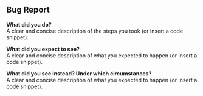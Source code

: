 ## Bug Report

<!-- 
Thanks for filing an issue! Before hitting the button, please answer these questions.

Fill in as much of the template below as you can. If you leave out information, we can't help you as well.
-->

**What did you do?**  
A clear and concise description of the steps you took (or insert a code snippet).

**What did you expect to see?**  
A clear and concise description of what you expected to happen (or insert a code snippet).

**What did you see instead? Under which circumstances?**  
A clear and concise description of what you expected to happen (or insert a code snippet).
